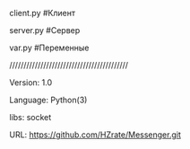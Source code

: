 client.py #Клиент

server.py #Сервер

var.py #Переменные

//////////////////////////////////////////

Version: 1.0

Language: Python(3)

libs: socket

URL: https://github.com/HZrate/Messenger.git
